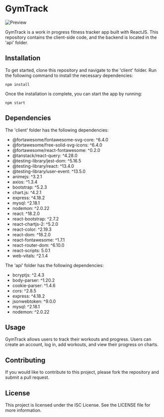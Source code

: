 # GymTrack
![Preview](https://imgur.com/a/F3ATYQy)


GymTrack is a work in progress fitness tracker app built with ReactJS. This repository contains the client-side code, and the backend is located in the 'api' folder.

## Installation

To get started, clone this repository and navigate to the 'client' folder. Run the following command to install the necessary dependencies:

`npm install`


Once the installation is complete, you can start the app by running:

`npm start`


## Dependencies

The 'client' folder has the following dependencies:

- @fortawesome/fontawesome-svg-core: ^6.4.0
- @fortawesome/free-solid-svg-icons: ^6.4.0
- @fortawesome/react-fontawesome: ^0.2.0
- @tanstack/react-query: ^4.28.0
- @testing-library/jest-dom: ^5.16.5
- @testing-library/react: ^13.4.0
- @testing-library/user-event: ^13.5.0
- animejs: ^3.2.1
- axios: ^1.3.4
- bootstrap: ^5.2.3
- chart.js: ^4.2.1
- express: ^4.18.2
- mysql: ^2.18.1
- nodemon: ^2.0.22
- react: ^18.2.0
- react-bootstrap: ^2.7.2
- react-chartjs-2: ^5.2.0
- react-color: ^2.19.3
- react-dom: ^18.2.0
- react-fontawesome: ^1.7.1
- react-router-dom: ^6.10.0
- react-scripts: 5.0.1
- web-vitals: ^2.1.4

The 'api' folder has the following dependencies:

- bcryptjs: ^2.4.3
- body-parser: ^1.20.2
- cookie-parser: ^1.4.6
- cors: ^2.8.5
- express: ^4.18.2
- jsonwebtoken: ^9.0.0
- mysql: ^2.18.1
- nodemon: ^2.0.22

## Usage

GymTrack allows users to track their workouts and progress. Users can create an account, log in, add workouts, and view their progress on charts.

## Contributing

If you would like to contribute to this project, please fork the repository and submit a pull request.

## License

This project is licensed under the ISC License. See the LICENSE file for more information.


